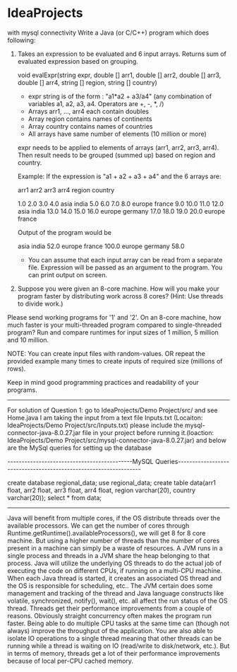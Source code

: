# IdeaProjects
with mysql connectivity
Write a Java (or C/C++) program which does following:

1. Takes an expression to be evaluated and 6 input arrays. Returns sum of evaluated expression 
    based on grouping.

    void evalExpr(string expr, double [] arr1, double [] arr2, double [] arr3, double [] arr4, string [] region, string [] country)

    - expr string is of the form : "a1*a2 + a3/a4" (any combination of variables a1, a2, a3, a4. Operators are +, -, *, /)
    - Arrays arr1, ..., arr4 each contain doubles
    - Array region contains names of continents
    - Array country contains names of countries
    - All arrays have same number of elements (10 million or more)

    expr needs to be applied to elements of arrays (arr1, arr2, arr3, arr4). Then result needs 
    to be grouped (summed up) based on region and country.

    Example: If the expression is "a1 + a2 + a3 + a4" and the 6 arrays are:

    arr1           arr2            arr3            arr4         region        country

    1.0            2.0              3.0             4.0          asia            india
    5.0            6.0              7.0             8.0          europe       france
    9.0           10.0            11.0            12.0         asia           india
    13.0         14.0             15.0           16.0        europe       germany
    17.0          18.0            19.0           20.0        europe       france

    Output of the program would be

    asia       india        52.0
    europe  france      100.0
    europe  germany   58.0

    - You can assume that each input array can be read from a separate file. Expression 
      will be passed as an argument to the program. You can print output on screen.

2. Suppose you were given an 8-core machine. How will you make your program
    faster by distributing work across 8 cores? (Hint: Use threads to divide work.)



Please send working programs for '1' and '2'. On an 8-core machine, how much faster 
is your multi-threaded program compared to single-threaded program? Run and compare 
runtimes for input sizes of 1 million, 5 million and 10 million. 

NOTE: You can create input files with random-values. OR repeat the provided example 
            many times to create inputs of required size (millions of rows).

Keep in mind good programming practices and readability of your programs.

-------------------------------------------------------------------------------------------------------------------

For solution of Question 1: go to  IdeaProjects/Demo Project/src/ and see Home.java
I am taking the input from a text file Inputs.txt (Locaiton: IdeaProjects/Demo Project/src/Inputs.txt)
please include the mysql-connector-java-8.0.27.jar file in your project before running it.(loaction: IdeaProjects/Demo Project/src/mysql-connector-java-8.0.27.jar)
and below are the MySql queries for setting up the database

--------------------------------------------MySQL Queries-----------------------------------------------------------------

create database regional_data;
use regional_data;
create table data(arr1 float, arr2 float, arr3 float, arr4 float, region varchar(20), country varchar(20));
select * from data;

---------------------------------------------------------------------------------------------------------------------------
Java will benefit from multiple cores, if the OS distribute threads over the available processors. 
We can get the number of cores through Runtime.getRuntime().availableProcessors(), we will get 8 for 8 core machine.
But using a higher number of threads than the number of cores present in a machine can simply be a waste of resources.
A JVM runs in a single process and threads in a JVM share the heap belonging to that process.
Java will utilize the underlying OS threads to do the actual job of executing the code on different CPUs, if running on a multi-CPU machine. 
When each Java thread is started, it creates an associated OS thread and the OS is responsible for scheduling, etc.. 
The JVM certain does some management and tracking of the thread and Java language constructs like volatile, synchronized, notify(), wait(), etc. all affect the run status of the OS thread.
Threads get their performance improvements from a couple of reasons. Obviously straight concurrency often makes the program run faster. 
Being able to do multiple CPU tasks at the same time can (though not always) improve the throughput of the application. 
You are also able to isolate IO operations to a single thread meaning that other threads can be running while a thread is waiting on IO (read/write to disk/network, etc.).
But in terms of memory, threads get a lot of their performance improvements because of local per-CPU cached memory.
